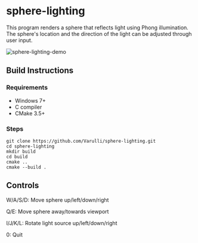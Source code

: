# sphere-lighting

This program renders a sphere that reflects light using Phong illumination. The sphere's location and the direction of the light can be adjusted through user input.

![sphere-lighting-demo](https://github.com/user-attachments/assets/33b25bb4-be36-4100-af6a-c2518d467b67)

## Build Instructions

### Requirements
- Windows 7+
- C compiler
- CMake 3.5+

### Steps
```
git clone https://github.com/Varulli/sphere-lighting.git
cd sphere-lighting
mkdir build
cd build
cmake ..
cmake --build .
```

## Controls

W/A/S/D: Move sphere up/left/down/right

Q/E: Move sphere away/towards viewport

I/J/K/L: Rotate light source up/left/down/right

0: Quit

